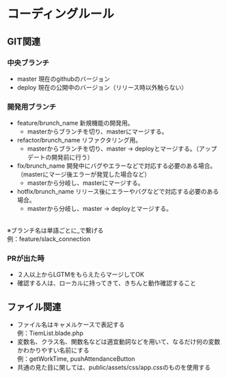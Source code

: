 # コーディングルール
## GIT関連
### 中央ブランチ
- master 現在のgithubのバージョン
- deploy 現在の公開中のバージョン（リリース時以外触らない）

### 開発用ブランチ
- feature/brunch_name 新規機能の開発用。
    - masterからブランチを切り、masterにマージする。
- refactor/brunch_name リファクタリング用。
    - masterからブランチを切り、master → deployとマージする。（アップデートの開発前に行う）
- fix/brunch_name 開発中にバグやエラーなどで対応する必要のある場合。（masterにマージ後エラーが発覚した場合など）
    - masterから分岐し、masterにマージする。
- hotfix/brunch_name リリース後にエラーやバグなどで対応する必要のある場合。
    - masterから分岐し、master → deployとマージする。
<br>
 ※ブランチ名は単語ごとに_で繋げる<br>
 例：feature/slack_connection
 
 ### PRが出た時
 - ２人以上からLGTMをもらえたらマージしてOK
 - 確認する人は、ローカルに持ってきて、きちんと動作確認すること
 
 ## ファイル関連
 - ファイル名はキャメルケースで表記する<br>
例：TiemList.blade.php
 - 変数名、クラス名、関数名などは適宜動詞などを用いて、なるだけ何の変数かわかりやすい名前にする<br>
例：getWorkTime, pushAttendanceButton
 - 共通の見た目に関しては、public/assets/css/app.cssのものを使用する
